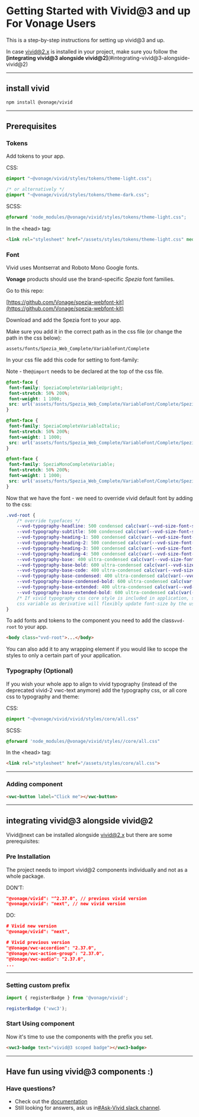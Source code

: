 # Getting Started with Vivid@3 and up For Vonage Users

This is a step-by-step instructions for setting up vivid@3 and up.

In case vivid@2.x is installed in your project, make sure you follow the  **[integrating vivid@3 alongside vivid@2]**(#integrating-vivid@3-alongside-vivid@2)

---

## install vivid

```bash
npm install @vonage/vivid
```

---

## Prerequisites

### Tokens

Add tokens to your app.

CSS:

```css
@import "~@vonage/vivid/styles/tokens/theme-light.css";

/* or alternatively */
@import "~@vonage/vivid/styles/tokens/theme-dark.css";
```

SCSS:

```css
@forward 'node_modules/@vonage/vivid/styles/tokens/theme-light.css";
```

In the &lt;head> tag:

```html
<link rel="stylesheet" href="/assets/styles/tokens/theme-light.css" media="all">
```

### Font

Vivid uses Montserrat and Roboto Mono Google fonts.

**Vonage** products should use the brand-specific _Spezia_ font families.

Go to this repo:

[https://github.com/Vonage/spezia-webfont-kit](https://github.com/Vonage/spezia-webfont-kit)

Download and add the Spezia font to your app.

Make sure you add it in the correct path as in the css file (or change the path in the css below):

```
assets/fonts/Spezia_Web_Complete/VariableFont/Complete
```

In your css file add this code for setting to font-family:

Note - the`@import` needs to be declared at the top of the css file.

```css
@font-face {
 font-family: SpeziaCompleteVariableUpright;
 font-stretch: 50% 200%;
 font-weight: 1 1000;
 src: url('assets/fonts/Spezia_Web_Complete/VariableFont/Complete/SpeziaCompleteVariableUprightWeb.woff2') format('woff2');
}

@font-face {
 font-family: SpeziaCompleteVariableItalic;
 font-stretch: 50% 200%;
 font-weight: 1 1000;
 src: url('assets/fonts/Spezia_Web_Complete/VariableFont/Complete/SpeziaCompleteVariableItalicWeb.woff2') format('woff2');
}

@font-face {
 font-family: SpeziaMonoCompleteVariable;
 font-stretch: 50% 200%;
 font-weight: 1 1000;
 src: url('assets/fonts/Spezia_Web_Complete/VariableFont/Complete/SpeziaMonoCompleteVariableWeb.woff2') format('woff2');
}
```

Now that we have the font - we need to override vivid default font by adding to the css:

```css
.vvd-root {
	/* override typefaces */
	--vvd-typography-headline: 500 condensed calc(var(--vvd-size-font-scale-base, 16px) * 4.125)/1.3333333333333333 SpeziaCompleteVariableUpright;
	--vvd-typography-subtitle: 500 condensed calc(var(--vvd-size-font-scale-base, 16px) * 3.25)/1.3076923076923077 SpeziaCompleteVariableUpright;
	--vvd-typography-heading-1: 500 condensed calc(var(--vvd-size-font-scale-base, 16px) * 2.5)/1.3 SpeziaCompleteVariableUpright;
	--vvd-typography-heading-2: 500 condensed calc(var(--vvd-size-font-scale-base, 16px) * 2)/1.375 SpeziaCompleteVariableUpright;
	--vvd-typography-heading-3: 500 condensed calc(var(--vvd-size-font-scale-base, 16px) * 1.625)/1.3846153846153846 SpeziaCompleteVariableUpright;
	--vvd-typography-heading-4: 500 condensed calc(var(--vvd-size-font-scale-base, 16px) * 1.25)/1.4 SpeziaCompleteVariableUpright;
	--vvd-typography-base: 400 ultra-condensed calc(var(--vvd-size-font-scale-base, 16px) * 0.875)/1.4285714285714286 SpeziaCompleteVariableUpright;
	--vvd-typography-base-bold: 600 ultra-condensed calc(var(--vvd-size-font-scale-base, 16px) * 0.875)/1.4285714285714286 SpeziaCompleteVariableUpright;
	--vvd-typography-base-code: 400 ultra-condensed calc(var(--vvd-size-font-scale-base, 16px) * 0.875)/1.4285714285714286 SpeziaMonoCompleteVariable;
	--vvd-typography-base-condensed: 400 ultra-condensed calc(var(--vvd-size-font-scale-base, 16px) * 0.75)/1.3333333333333333 SpeziaCompleteVariableUpright;
	--vvd-typography-base-condensed-bold: 600 ultra-condensed calc(var(--vvd-size-font-scale-base, 16px) * 0.75)/1.3333333333333333 SpeziaCompleteVariableUpright;
	--vvd-typography-base-extended: 400 ultra-condensed calc(var(--vvd-size-font-scale-base, 16px))/1.5 SpeziaCompleteVariableUpright;
	--vvd-typography-base-extended-bold: 600 ultra-condensed calc(var(--vvd-size-font-scale-base, 16px))/1.5 SpeziaCompleteVariableUpright;
	/* If vivid typography css core style is included in application, setting the '--vvd-size-font-scale-base'
	css variable as derivative will flexibly update font-size by the user preference */
}
```

To add fonts and tokens to the component you need to add the class`vvd-root` to your app.

```html
<body class="vvd-root">...</body>
```

You can also add it to any wrapping element if you would like to scope the styles to only a certain part of your application.

### Typography (Optional)

If you wish your whole app to align to vivid typography (instead of the deprecated  vivid-2 vwc-text anymore) add the typography css, or all core css to typography and theme:

CSS:

```css
@import "~@vonage/vivid/vivid/styles/core/all.css"
```

SCSS:

```css
@forward 'node_modules/@vonage/vivid/styles//core/all.css"
```

In the &lt;head> tag:

```html
<link rel="stylesheet" href="/assets/styles/core/all.css">
```
---

### Adding component
```html
<vwc-button label="Click me"></vwc-button>
```

---

## integrating vivid@3 alongside vivid@2
Vivid@next can be installed alongside vivid@2.x but there are some prerequisites:

### Pre Installation
The project needs to import vivid@2 components individually and not as a whole package.

DON’T:

```json
"@vonage/vivid": "^2.37.0", // previous vivid version
"@vonage/vivid": "next", // new vivid version
```

DO:

```json
# Vivid new version
"@vonage/vivid": "next",

# Vivid previous version
"@Vonage/vwc-accordion": "2.37.0",
"@Vonage/vwc-action-group": "2.37.0",
"@Vonage/vwc-audio": "2.37.0",
...
```
---

### Setting custom prefix

```js
import { registerBadge } from '@vonage/vivid';

registerBadge ('vwc3');
```


### Start Using component

Now it's time to use the components with the prefix you set.

```html
<vwc3-badge text="vivid@3 scoped badge"></vwc3-badge>
```

---

## Have fun using vivid@3 components :)

### Have questions?

* Check out the [documentation](https://vivid.deno.dev/)
* Still looking for answers, ask us in[#Ask-Vivid slack channel](https://vonage.slack.com/archives/C013F0YKH99).
